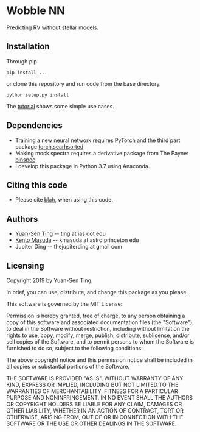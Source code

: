 # Wobble NN

Predicting RV without stellar models.

## Installation
Through pip
```
pip install ...
```

or clone this repository and run code from the base directory.
```
python setup.py install
````

The [tutorial](blah) shows some simple use cases.

## Dependencies
* Training a new neural network requires [PyTorch](http://pytorch.org/) and the third part package [torch.searhsorted](https://github.com/aliutkus/torchsearchsorted)
* Making mock spectra requires a derivative package from The Payne: [binspec](https://github.com/tingyuansen/binspec_plus)
* I develop this package in Python 3.7 using Anaconda.

## Citing this code
* Please cite [blah](blah), when using this code.

## Authors
* [Yuan-Sen Ting](http://www.sns.ias.edu/~ting/) -- ting at ias dot edu
* [Kento Masuda](https://www.ias.edu/scholars/kento-masuda) -- kmasuda at astro princeton edu
* Jupiter Ding -- thejupiterding at gmail com

## Licensing

Copyright 2019 by Yuan-Sen Ting.

In brief, you can use, distribute, and change this package as you please.

This software is governed by the MIT License:

Permission is hereby granted, free of charge, to any person obtaining a copy
of this software and associated documentation files (the "Software"), to deal
in the Software without restriction, including without limitation the rights
to use, copy, modify, merge, publish, distribute, sublicense, and/or sell
copies of the Software, and to permit persons to whom the Software is
furnished to do so, subject to the following conditions:

The above copyright notice and this permission notice shall be included in
all copies or substantial portions of the Software.

THE SOFTWARE IS PROVIDED "AS IS", WITHOUT WARRANTY OF ANY KIND, EXPRESS OR
IMPLIED, INCLUDING BUT NOT LIMITED TO THE WARRANTIES OF MERCHANTABILITY,
FITNESS FOR A PARTICULAR PURPOSE AND NONINFRINGEMENT. IN NO EVENT SHALL THE
AUTHORS OR COPYRIGHT HOLDERS BE LIABLE FOR ANY CLAIM, DAMAGES OR OTHER
LIABILITY, WHETHER IN AN ACTION OF CONTRACT, TORT OR OTHERWISE, ARISING FROM,
OUT OF OR IN CONNECTION WITH THE SOFTWARE OR THE USE OR OTHER DEALINGS IN
THE SOFTWARE.
